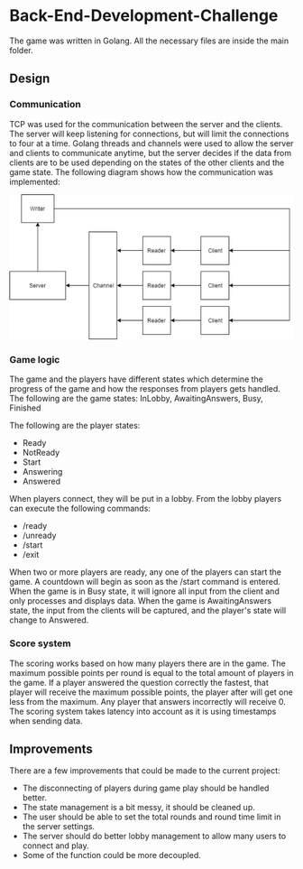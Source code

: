 # Back-End-Development-Challenge

The game was written in Golang. All the necessary files are inside the main folder.

## Design

### Communication

TCP was used for the communication between the server and the clients. The server will keep listening for connections, but will limit the connections to four at a time. Golang threads and channels were used to allow the server and clients to communicate anytime, but the server decides if the data from clients are to be used depending on the states of the other clients and the game state. The following diagram shows how the communication was implemented:

![Communication](https://github.com/tianstols/Back-End-Development-Challenge/blob/master/img/Communication.png)

###  Game logic

The game and the players have different states which determine the progress of the game and how the responses from players gets handled. The following are the game states:
InLobby,
AwaitingAnswers,
Busy,
Finished

The following are the player states:
- Ready
- NotReady
- Start
- Answering
- Answered

When players connect, they will be put in a lobby. From the lobby players can execute the following commands:
- /ready
- /unready
- /start
- /exit

When two or more players are ready, any one of the players can start the game. A countdown will begin as soon as the /start command is entered. When the game is in Busy state, it will ignore all input from the client and only processes and displays data. When the game is AwaitingAnswers state, the input from the clients will be captured, and the player's state will change to Answered.

### Score system

The scoring works based on how many players there are in the game. The maximum possible points per round is equal to the total amount of players in the game. If a player answered the question correctly the fastest, that player will receive the maximum possible points, the player after will get one less from the maximum. Any player that answers incorrectly will receive 0. The scoring system takes latency into account as it is using timestamps when sending data.

## Improvements

There are a few improvements that could be made to the current project:
- The disconnecting of players during game play should be handled better.
- The state management is a bit messy, it should be cleaned up.
- The user should be able to set the total rounds and round time limit in the server settings.
- The server should do better lobby management to allow many users to connect and play.
- Some of the function could be more decoupled.
